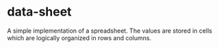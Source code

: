 # data-sheet

A simple implementation of a spreadsheet. The values are stored in cells which are logically organized in rows and columns.

